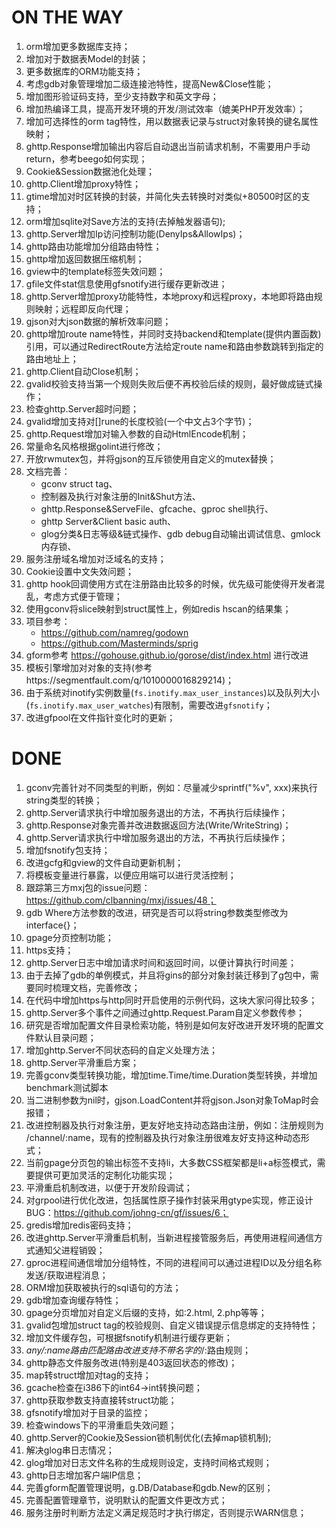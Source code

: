 # ON THE WAY
1. orm增加更多数据库支持；
1. 增加对于数据表Model的封装；
1. 更多数据库的ORM功能支持；
1. 考虑gdb对象管理增加二级连接池特性，提高New&Close性能；
1. 增加图形验证码支持，至少支持数字和英文字母；
1. 增加热编译工具，提高开发环境的开发/测试效率（媲美PHP开发效率）；
1. 增加可选择性的orm tag特性，用以数据表记录与struct对象转换的键名属性映射；
1. ghttp.Response增加输出内容后自动退出当前请求机制，不需要用户手动return，参考beego如何实现；
1. Cookie&Session数据池化处理；
1. ghttp.Client增加proxy特性；
1. gtime增加对时区转换的封装，并简化失去转换时对类似+80500时区的支持；
1. orm增加sqlite对Save方法的支持(去掉触发器语句);
1. ghttp.Server增加Ip访问控制功能(DenyIps&AllowIps)；
1. ghttp路由功能增加分组路由特性；
1. ghttp增加返回数据压缩机制；
1. gview中的template标签失效问题；
1. gfile文件stat信息使用gfsnotify进行缓存更新改进；
1. ghttp.Server增加proxy功能特性，本地proxy和远程proxy，本地即将路由规则映射；远程即反向代理；
1. gjson对大json数据的解析效率问题；
1. ghttp增加route name特性，并同时支持backend和template(提供内置函数)引用，可以通过RedirectRoute方法给定route name和路由参数跳转到指定的路由地址上；
1. ghttp.Client自动Close机制；
1. gvalid校验支持当第一个规则失败后便不再校验后续的规则，最好做成链式操作；
1. 检查ghttp.Server超时问题；
1. gvalid增加支持对[]rune的长度校验(一个中文占3个字节)；
1. ghttp.Request增加对输入参数的自动HtmlEncode机制；
1. 常量命名风格根据golint进行修改；
1. 开放rwmutex包，并将gjson的互斥锁使用自定义的mutex替换；
1. 文档完善：
    - gconv struct tag、
    - 控制器及执行对象注册的Init&Shut方法、
    - ghttp.Response&ServeFile、gfcache、gproc shell执行、
    - ghttp Server&Client basic auth、
    - glog分类&日志等级&链式操作、gdb debug自动输出调试信息、gmlock内存锁、
1. 服务注册域名增加对泛域名的支持；
1. Cookie设置中文失效问题；
1. ghttp hook回调使用方式在注册路由比较多的时候，优先级可能使得开发者混乱，考虑方式便于管理；
1. 使用gconv将slice映射到struct属性上，例如redis hscan的结果集；
1. 项目参考：
    - https://github.com/namreg/godown
    - https://github.com/Masterminds/sprig
1. gform参考 https://gohouse.github.io/gorose/dist/index.html 进行改进
1. 模板引擎增加对对象的支持(参考https://segmentfault.com/q/1010000016829214)；
1. 由于系统对inotify实例数量(`fs.inotify.max_user_instances`)以及队列大小(`fs.inotify.max_user_watches`)有限制，需要改进`gfsnotify`；
1. 改进gfpool在文件指针变化时的更新；


# DONE
1.  gconv完善针对不同类型的判断，例如：尽量减少sprintf("%v", xxx)来执行string类型的转换；
2.  ghttp.Server请求执行中增加服务退出的方法，不再执行后续操作；
3.  ghttp.Response对象完善并改进数据返回方法(Write/WriteString)；
4.  ghttp.Server请求执行中增加服务退出的方法，不再执行后续操作；
5.  增加fsnotify包支持；
6.  改进gcfg和gview的文件自动更新机制；
7.  将模板变量进行暴露，以便应用端可以进行灵活控制；
8.  跟踪第三方mxj包的issue问题：https://github.com/clbanning/mxj/issues/48；
9.  gdb Where方法参数的改进，研究是否可以将string参数类型修改为interface{}；
10. gpage分页控制功能；
11. https支持；
12. ghttp.Server日志中增加请求时间和返回时间，以便计算执行时间差；
13. 由于去掉了gdb的单例模式，并且将gins的部分对象封装迁移到了g包中，需要同时梳理文档，完善修改；
14. 在代码中增加https与http同时开启使用的示例代码，这块大家问得比较多；
15. ghttp.Server多个事件之间通过ghttp.Request.Param自定义参数传参；
16. 研究是否增加配置文件目录检索功能，特别是如何友好改进开发环境的配置文件默认目录问题；
17. 增加ghttp.Server不同状态码的自定义处理方法；
18. ghttp.Server平滑重启方案；
19. 完善gconv类型转换功能，增加time.Time/time.Duration类型转换，并增加benchmark测试脚本
20. 当二进制参数为nil时，gjson.LoadContent并将gjson.Json对象ToMap时会报错；
21. 改进控制器及执行对象注册，更友好地支持动态路由注册，例如：注册规则为 /channel/:name，现有的控制器及执行对象注册很难友好支持这种动态形式；
22. 当前gpage分页包的输出标签不支持li，大多数CSS框架都是li+a标签模式，需要提供可更加灵活的定制化功能实现；
23. 平滑重启机制改进，以便于开发阶段调试；
24. 对grpool进行优化改进，包括属性原子操作封装采用gtype实现，修正设计BUG：https://github.com/johng-cn/gf/issues/6；
25. gredis增加redis密码支持；
26. 改进ghttp.Server平滑重启机制，当新进程接管服务后，再使用进程间通信方式通知父进程销毁；
27. gproc进程间通信增加分组特性，不同的进程间可以通过进程ID以及分组名称发送/获取进程消息；
28. ORM增加获取被执行的sql语句的方法；
29. gdb增加查询缓存特性；
30. gpage分页增加对自定义后缀的支持，如:2.html, 2.php等等；
31. gvalid包增加struct tag的校验规则、自定义错误提示信息绑定的支持特性；
32. 增加文件缓存包，可根据fsnotify机制进行缓存更新；
33. *any/:name路由匹配路由改进支持不带名字的*/:路由规则；
34. ghttp静态文件服务改进(特别是403返回状态的修改)；
35. map转struct增加对tag的支持；
36. gcache检查在i386下的int64->int转换问题；
37. ghttp获取参数支持直接转struct功能；
38. gfsnotify增加对于目录的监控；
39. 检查windows下的平滑重启失效问题；
40. ghttp.Server的Cookie及Session锁机制优化(去掉map锁机制);
41. 解决glog串日志情况；
42. glog增加对日志文件名称的生成规则设定，支持时间格式规则；
43. ghttp日志增加客户端IP信息；
44. 完善gform配置管理说明，g.DB/Database和gdb.New的区别；
1. 完善配置管理章节，说明默认的配置文件更改方式；
1. 服务注册时判断方法定义满足规范时才执行绑定，否则提示WARN信息；


